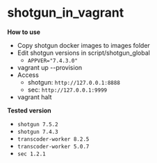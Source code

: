 # shotgun_in_vagrant
**How to use**
- Copy shotgun docker images to images folder
- Edit shotgun versions in script/shotgun_global
  - `APPVER="7.4.3.0"`
- vagrant up --provision
- Access 
  - shotgun: `http://127.0.0.1:8888`    
  - sec: `http://127.0.0.1:9999`
- vagrant halt

**Tested version**

- `shotgun 7.5.2`
- `shotgun 7.4.3`
- `transcoder-worker 8.2.5`
- `transcoder-worker 5.0.7`
- `sec 1.2.1`
